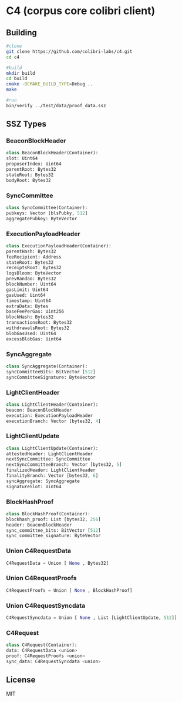 # C4 (corpus core colibri client)

## Building


```sh
#clone
git clone https://github.com/colibri-labs/c4.git
cd c4

#build
mkdir build
cd build
cmake -DCMAKE_BUILD_TYPE=Debug ..
make

#run 
bin/verify ../test/data/proof_data.ssz

```

## SSZ Types

### BeaconBlockHeader

```python
class BeaconBlockHeader(Container):
slot: Uint64
proposerIndex: Uint64
parentRoot: Bytes32
stateRoot: Bytes32
bodyRoot: Bytes32
```

### SyncCommittee

```python
class SyncCommittee(Container):
pubkeys: Vector [blsPubky, 512]
aggregatePubkey: ByteVector
```

### ExecutionPayloadHeader

```python
class ExecutionPayloadHeader(Container):
parentHash: Bytes32
feeRecipient: Address
stateRoot: Bytes32
receiptsRoot: Bytes32
logsBloom: ByteVector
prevRandao: Bytes32
blockNumber: Uint64
gasLimit: Uint64
gasUsed: Uint64
timestamp: Uint64
extraData: Bytes
baseFeePerGas: Uint256
blockHash: Bytes32
transactionsRoot: Bytes32
withdrawalsRoot: Bytes32
blobGasUsed: Uint64
excessBlobGas: Uint64
```

### SyncAggregate

```python
class SyncAggregate(Container):
syncCommitteeBits: BitVector [512]
syncCommitteeSignature: ByteVector
```

### LightClientHeader

```python
class LightClientHeader(Container):
beacon: BeaconBlockHeader
execution: ExecutionPayloadHeader
executionBranch: Vector [bytes32, 4]
```

### LightClientUpdate

```python
class LightClientUpdate(Container):
attestedHeader: LightClientHeader
nextSyncCommittee: SyncCommittee
nextSyncCommitteeBranch: Vector [bytes32, 5]
finalizedHeader: LightClientHeader
finalityBranch: Vector [bytes32, 6]
syncAggregate: SyncAggregate
signatureSlot: Uint64
```

### BlockHashProof

```python
class BlockHashProof(Container):
blockhash_proof: List [bytes32, 256]
header: BeaconBlockHeader
sync_committee_bits: BitVector [512]
sync_committee_signature: ByteVector
```

### Union C4RequestData

```python
C4RequestData = Union [ None , Bytes32]
```

### Union C4RequestProofs

```python
C4RequestProofs = Union [ None , BlockHashProof]
```

### Union C4RequestSyncdata

```python
C4RequestSyncdata = Union [ None , List [LightClientUpdate, 512]]
```

### C4Request

```python
class C4Request(Container):
data: C4RequestData <union>
proof: C4RequestProofs <union>
sync_data: C4RequestSyncdata <union>
```
## License

MIT